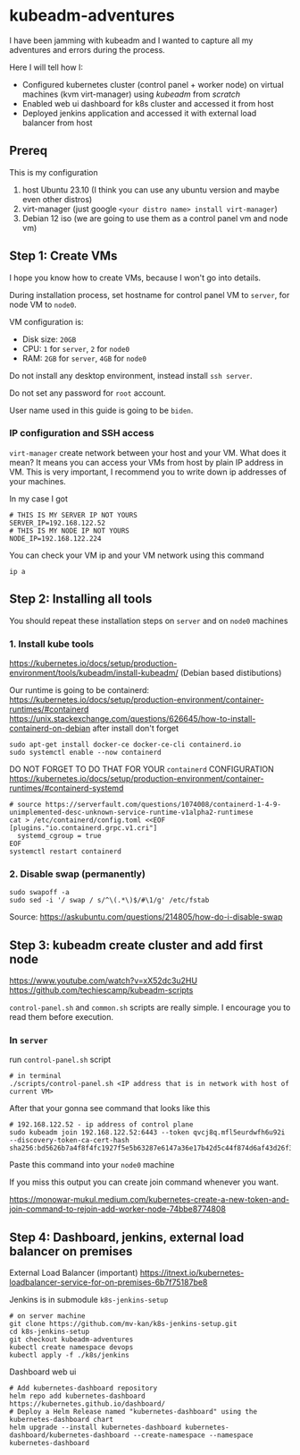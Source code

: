 # kubeadm-adventures

I have been jamming with kubeadm and I wanted to capture all my adventures and errors during the process. 

Here I will tell how I: 
- Configured kubernetes cluster (control panel + worker node) on virtual machines (kvm virt-manager) using *kubeadm* from *scratch*
- Enabled web ui dashboard for k8s cluster and accessed it from host
- Deployed jenkins application and accessed it with external load balancer from host 

## Prereq

This is my configuration
1. host Ubuntu 23.10 (I think you can use any ubuntu version and maybe even other distros)
2. virt-manager (just google `<your distro name> install virt-manager`)
3. Debian 12 iso (we are going to use them as a control panel vm and node vm)

## Step 1: Create VMs

I hope you know how to create VMs, because I won't go into details. 

During installation process, set hostname for control panel VM to `server`, for node VM to `node0`.

VM configuration is:
- Disk size: `20GB`
- CPU: `1` for `server`, `2` for `node0`
- RAM: `2GB` for `server`, `4GB` for `node0`

Do not install any desktop environment, instead install `ssh server`. 

Do not set any password for `root` account.

User name used in this guide is going to be `biden`.

### IP configuration and SSH access 

`virt-manager` create network between your host and your VM. What does it mean? It means you can access your VMs from host by plain IP address in VM. This is very important, I recommend you to write down ip addresses of your machines. 

In my case I got 
```
# THIS IS MY SERVER IP NOT YOURS
SERVER_IP=192.168.122.52
# THIS IS MY NODE IP NOT YOURS 
NODE_IP=192.168.122.224
```

You can check your VM ip and your VM network using this command 
```
ip a
```

## Step 2: Installing all tools

You should repeat these installation steps on `server` and on `node0` machines 


### 1. Install kube tools
https://kubernetes.io/docs/setup/production-environment/tools/kubeadm/install-kubeadm/ (Debian based distibutions)

Our runtime is going to be containerd: 
https://kubernetes.io/docs/setup/production-environment/container-runtimes/#containerd
https://unix.stackexchange.com/questions/626645/how-to-install-containerd-on-debian 
after install don't forget 
```
sudo apt-get install docker-ce docker-ce-cli containerd.io
sudo systemctl enable --now containerd
```

DO NOT FORGET TO DO THAT FOR YOUR `containerd` CONFIGURATION
https://kubernetes.io/docs/setup/production-environment/container-runtimes/#containerd-systemd
```
# source https://serverfault.com/questions/1074008/containerd-1-4-9-unimplemented-desc-unknown-service-runtime-v1alpha2-runtimese
cat > /etc/containerd/config.toml <<EOF
[plugins."io.containerd.grpc.v1.cri"]
  systemd_cgroup = true
EOF
systemctl restart containerd
```

### 2. Disable swap (permanently)

```
sudo swapoff -a  
sudo sed -i '/ swap / s/^\(.*\)$/#\1/g' /etc/fstab
```
Source: https://askubuntu.com/questions/214805/how-do-i-disable-swap

## Step 3: kubeadm create cluster and add first node
https://www.youtube.com/watch?v=xX52dc3u2HU
https://github.com/techiescamp/kubeadm-scripts

`control-panel.sh` and `common.sh` scripts are really simple. I encourage you to read them before execution.

### In `server`

run `control-panel.sh` script 
```
# in terminal
./scripts/control-panel.sh <IP address that is in network with host of current VM>
```
After that your gonna see command that looks like this 

```
# 192.168.122.52 - ip address of control plane
sudo kubeadm join 192.168.122.52:6443 --token qvcj8q.mfl5eurdwfh6u92i --discovery-token-ca-cert-hash sha256:bd5626b7a4f8f4fc1927f5e5b63287e6147a36e17b42d5c44f874d6af43d26f3
``` 

Paste this command into your `node0` machine 

If you miss this output you can create join command whenever you want. 

https://monowar-mukul.medium.com/kubernetes-create-a-new-token-and-join-command-to-rejoin-add-worker-node-74bbe8774808


## Step 4: Dashboard, jenkins, external load balancer on premises 

External Load Balancer (important) https://itnext.io/kubernetes-loadbalancer-service-for-on-premises-6b7f75187be8

Jenkins is in submodule `k8s-jenkins-setup`
```
# on server machine
git clone https://github.com/mv-kan/k8s-jenkins-setup.git
cd k8s-jenkins-setup
git checkout kubeadm-adventures
kubectl create namespace devops
kubectl apply -f ./k8s/jenkins  
``` 

Dashboard web ui
```
# Add kubernetes-dashboard repository
helm repo add kubernetes-dashboard https://kubernetes.github.io/dashboard/
# Deploy a Helm Release named "kubernetes-dashboard" using the kubernetes-dashboard chart
helm upgrade --install kubernetes-dashboard kubernetes-dashboard/kubernetes-dashboard --create-namespace --namespace kubernetes-dashboard
```